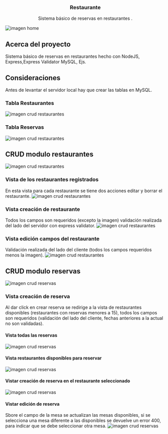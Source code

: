 <br />
<p align="center">
 

  <h3 align="center">Restaurante</h3>

  <p align="center">
    Sistema básico de reservas en restaurantes . 
    <br />
    
  </p>
</p>

![imagen home](https://github.com/cristianc2ga/Restaurante/blob/master/public/images/imagenesReadme/home.PNG)


## Acerca del proyecto
Sistema básico de reservas en restaurantes  hecho con NodeJS, Express,Express Validator MySQL, Ejs.

## Consideraciones
Antes de levantar el servidor local hay que crear las tablas en MySQL.
### Tabla Restaurantes
![imagen crud restaurantes](https://github.com/cristianc2ga/Restaurante/blob/master/public/images/imagenesReadme/bdRestaurantes.PNG)

### Tabla Reservas
![imagen crud restaurantes](https://github.com/cristianc2ga/Restaurante/blob/master/public/images/imagenesReadme/bdReservas.PNG)

## CRUD modulo restaurantes
![imagen crud restaurantes](https://github.com/cristianc2ga/Restaurante/blob/master/public/images/imagenesReadme/crudRestaurantes.PNG)

### Vista de los restaurantes registrados
En esta vista para cada restaurante se tiene dos acciones editar y borrar el restaurante.
![imagen crud restaurantes](https://github.com/cristianc2ga/Restaurante/blob/master/public/images/imagenesReadme/indexRestaurantes.PNG)

###  Vista creación de restaurante
Todos los campos son requeridos (excepto la imagen) validación realizada del lado del servidor con express validator.
![imagen crud restaurantes](https://github.com/cristianc2ga/Restaurante/blob/master/public/images/imagenesReadme/crearRestaurantes.PNG)

### Vista edición campos del restaurante
Validación realizada del lado del cliente (todos los campos requeridos menos la imagen).
![imagen crud restaurantes](https://github.com/cristianc2ga/Restaurante/blob/master/public/images/imagenesReadme/editarRestaurante.PNG)

## CRUD modulo reservas
![imagen crud reservas](https://github.com/cristianc2ga/Restaurante/blob/master/public/images/imagenesReadme/crudReservas.PNG)

### Vista creación de reserva
Al dar click en crear reserva se redirige a la vista de restaurantes disponibles (restaurantes con reservas menores a 15), todos los campos son requeridos (validación del lado del cliente, fechas anteriores a la actual no son validadas).
#### Vista todas las reservas
![imagen crud reservas](https://github.com/cristianc2ga/Restaurante/blob/master/public/images/imagenesReadme/indexReserva.PNG)
#### Vista restaurantes disponibles para reservar
![imagen crud reservas](https://github.com/cristianc2ga/Restaurante/blob/master/public/images/imagenesReadme/disponibles.PNG)
#### Vistar creación de reserva en el restaurante seleccionado
![imagen crud reservas](https://github.com/cristianc2ga/Restaurante/blob/master/public/images/imagenesReadme/crearReserva.PNG)
#### Vistar edición de reserva
Sbore el campo de la mesa se actualizan las mesas disponibles, si se selecciona una mesa diferente a las disponibles se devuelve un error 400, para indicar que se debe seleccionar otra mesa.
![imagen crud reservas](https://github.com/cristianc2ga/Restaurante/blob/master/public/images/imagenesReadme/editarReserva.PNG)